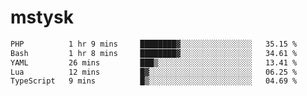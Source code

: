 # mstysk

<!--START_SECTION:waka-->

```txt
PHP          1 hr 9 mins     ████████▓░░░░░░░░░░░░░░░░   35.15 %
Bash         1 hr 8 mins     ████████▓░░░░░░░░░░░░░░░░   34.61 %
YAML         26 mins         ███▒░░░░░░░░░░░░░░░░░░░░░   13.41 %
Lua          12 mins         █▓░░░░░░░░░░░░░░░░░░░░░░░   06.25 %
TypeScript   9 mins          █▒░░░░░░░░░░░░░░░░░░░░░░░   04.69 %
```

<!--END_SECTION:waka-->

